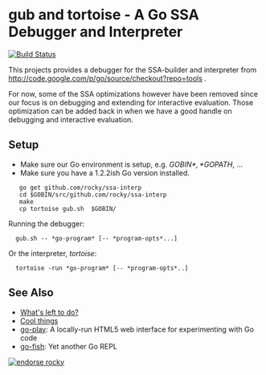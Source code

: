 gub and tortoise - A Go SSA Debugger and Interpreter
============================================================================

[![Build Status](https://travis-ci.org/rocky/ssa-interp.png)](https://travis-ci.org/rocky/ssa-interp)

This projects provides a debugger for the SSA-builder and interpreter from http://code.google.com/p/go/source/checkout?repo=tools .

For now, some of the SSA optimizations however have been removed since our focus is on debugging and extending for interactive evaluation. Those optimization can be added back in when we have a good handle on debugging and interactive evaluation.

Setup
-----

* Make sure our Go environment is setup, e.g. *$GOBIN*, *$GOPATH*, ...
* Make sure you have a 1.2.2ish Go version installed.

```
   go get github.com/rocky/ssa-interp
   cd $GOBIN/src/github.com/rocky/ssa-interp
   make
   cp tortoise gub.sh  $GOBIN/
```

Running the debugger:

```
  gub.sh -- *go-program* [-- *program-opts*...]
```

Or the interpreter, *tortoise*:

```
  tortoise -run *go-program* [-- *program-opts*..]
```

See Also
--------

* [What's left to do?](https://github.com/rocky/ssa-interp/wiki/What%27s-left-to-do%3F)
* [Cool things](https://github.com/rocky/ssa-interp/wiki/Cool-things)
* [go-play](http://code.google.com/p/go-play): A locally-run HTML5 web interface for experimenting with Go code
* [go-fish](https://github.com/rocky/go-fish): Yet another Go REPL

[![endorse rocky](https://api.coderwall.com/rocky/endorsecount.png)](https://coderwall.com/rocky)
